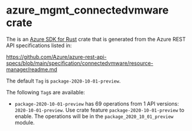 # azure_mgmt_connectedvmware crate

The is an [Azure SDK for Rust](https://github.com/Azure/azure-sdk-for-rust) crate that is generated from the Azure REST API specifications listed in:

https://github.com/Azure/azure-rest-api-specs/blob/main/specification/connectedvmware/resource-manager/readme.md

The default `Tag` is `package-2020-10-01-preview`.

The following `Tag`s are available:

- `package-2020-10-01-preview` has 69 operations from 1 API versions: `2020-10-01-preview`. Use crate feature `package-2020-10-01-preview` to enable. The operations will be in the `package_2020_10_01_preview` module.